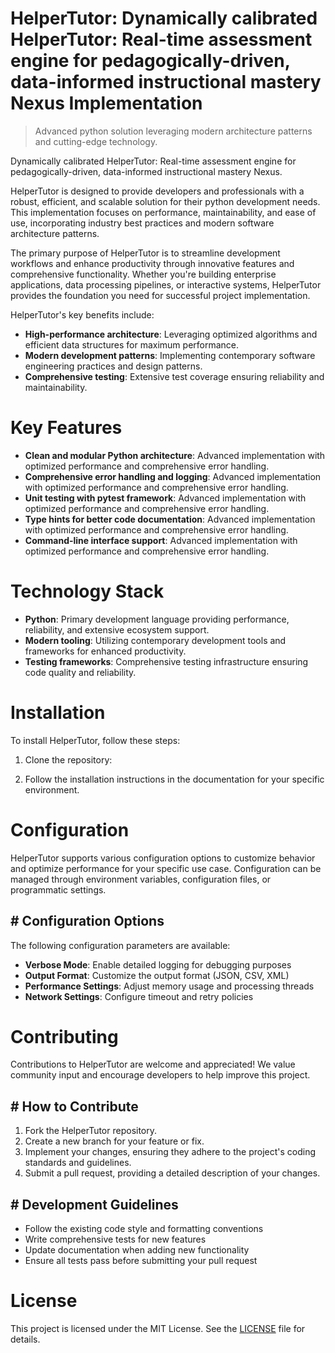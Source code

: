 <!-- fallback_HelperTutor_20250805055908_93394 -->

# HelperTutor: Dynamically calibrated HelperTutor: Real-time assessment engine for pedagogically-driven, data-informed instructional mastery Nexus Implementation
> Advanced python solution leveraging modern architecture patterns and cutting-edge technology.

Dynamically calibrated HelperTutor: Real-time assessment engine for pedagogically-driven, data-informed instructional mastery Nexus.

HelperTutor is designed to provide developers and professionals with a robust, efficient, and scalable solution for their python development needs. This implementation focuses on performance, maintainability, and ease of use, incorporating industry best practices and modern software architecture patterns.

The primary purpose of HelperTutor is to streamline development workflows and enhance productivity through innovative features and comprehensive functionality. Whether you're building enterprise applications, data processing pipelines, or interactive systems, HelperTutor provides the foundation you need for successful project implementation.

HelperTutor's key benefits include:

* **High-performance architecture**: Leveraging optimized algorithms and efficient data structures for maximum performance.
* **Modern development patterns**: Implementing contemporary software engineering practices and design patterns.
* **Comprehensive testing**: Extensive test coverage ensuring reliability and maintainability.

# Key Features

* **Clean and modular Python architecture**: Advanced implementation with optimized performance and comprehensive error handling.
* **Comprehensive error handling and logging**: Advanced implementation with optimized performance and comprehensive error handling.
* **Unit testing with pytest framework**: Advanced implementation with optimized performance and comprehensive error handling.
* **Type hints for better code documentation**: Advanced implementation with optimized performance and comprehensive error handling.
* **Command-line interface support**: Advanced implementation with optimized performance and comprehensive error handling.

# Technology Stack

* **Python**: Primary development language providing performance, reliability, and extensive ecosystem support.
* **Modern tooling**: Utilizing contemporary development tools and frameworks for enhanced productivity.
* **Testing frameworks**: Comprehensive testing infrastructure ensuring code quality and reliability.

# Installation

To install HelperTutor, follow these steps:

1. Clone the repository:


2. Follow the installation instructions in the documentation for your specific environment.

# Configuration

HelperTutor supports various configuration options to customize behavior and optimize performance for your specific use case. Configuration can be managed through environment variables, configuration files, or programmatic settings.

## # Configuration Options

The following configuration parameters are available:

* **Verbose Mode**: Enable detailed logging for debugging purposes
* **Output Format**: Customize the output format (JSON, CSV, XML)
* **Performance Settings**: Adjust memory usage and processing threads
* **Network Settings**: Configure timeout and retry policies

# Contributing

Contributions to HelperTutor are welcome and appreciated! We value community input and encourage developers to help improve this project.

## # How to Contribute

1. Fork the HelperTutor repository.
2. Create a new branch for your feature or fix.
3. Implement your changes, ensuring they adhere to the project's coding standards and guidelines.
4. Submit a pull request, providing a detailed description of your changes.

## # Development Guidelines

* Follow the existing code style and formatting conventions
* Write comprehensive tests for new features
* Update documentation when adding new functionality
* Ensure all tests pass before submitting your pull request

# License

This project is licensed under the MIT License. See the [LICENSE](https://github.com/coralnws/HelperTutor/blob/main/LICENSE) file for details.
